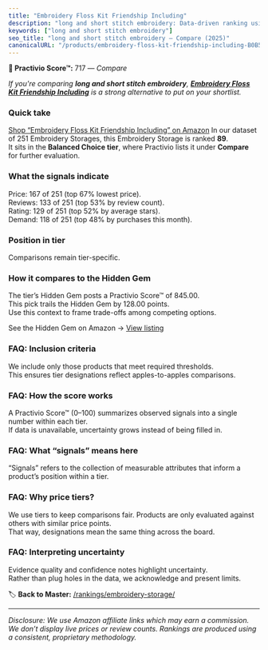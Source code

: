 ```yaml
---
title: "Embroidery Floss Kit Friendship Including"
description: "long and short stitch embroidery: Data-driven ranking using the Practivio Score™. Positioned by quality, value, demand, findability, momentum."
keywords: ["long and short stitch embroidery"]
seo_title: "long and short stitch embroidery — Compare (2025)"
canonicalURL: "/products/embroidery-floss-kit-friendship-including-B0B5H3G1CR/"
---
```


**🛒 Practivio Score™:** 717 — _Compare_


*If you're comparing **long and short stitch embroidery**, **[Embroidery Floss Kit Friendship Including](https://www.amazon.com/dp/B0B5H3G1CR?tag=practivio-20)** is a strong alternative to put on your shortlist.*
### Quick take
[Shop “Embroidery Floss Kit Friendship Including” on Amazon](https://www.amazon.com/dp/B0B5H3G1CR?tag=practivio-20)
In our dataset of 251 Embroidery Storages, this Embroidery Storage is ranked **89**.  
It sits in the **Balanced Choice tier**, where Practivio lists it under **Compare** for further evaluation.

### What the signals indicate
Price: 167 of 251 (top 67% lowest price).  
Reviews: 133 of 251 (top 53% by review count).  
Rating: 129 of 251 (top 52% by average stars).  
Demand: 118 of 251 (top 48% by purchases this month).

### Position in tier
Comparisons remain tier-specific.

### How it compares to the Hidden Gem
The tier’s Hidden Gem posts a Practivio Score™ of 845.00.  
This pick trails the Hidden Gem by 128.00 points.  
Use this context to frame trade-offs among competing options.  

See the Hidden Gem on Amazon → [View listing](https://www.amazon.com/dp/B07ZSFYNJB?tag=practivio-20)

### FAQ: Inclusion criteria
We include only those products that meet required thresholds.  
This ensures tier designations reflect apples-to-apples comparisons.

### FAQ: How the score works
A Practivio Score™ (0–100) summarizes observed signals into a single number within each tier.  
If data is unavailable, uncertainty grows instead of being filled in.

### FAQ: What “signals” means here
“Signals” refers to the collection of measurable attributes that inform a product’s position within a tier.

### FAQ: Why price tiers?
We use tiers to keep comparisons fair. Products are only evaluated against others with similar price points.  
That way, designations mean the same thing across the board.

### FAQ: Interpreting uncertainty
Evidence quality and confidence notes highlight uncertainty.  
Rather than plug holes in the data, we acknowledge and present limits.

<!-- Missing template for Compare/CompareWithinPriceClass -->


🏷️ **Back to Master:** [/rankings/embroidery-storage/](/rankings/embroidery-storage/)

---
_Disclosure: We use Amazon affiliate links which may earn a commission. We don’t display live prices or review counts. Rankings are produced using a consistent, proprietary methodology._
